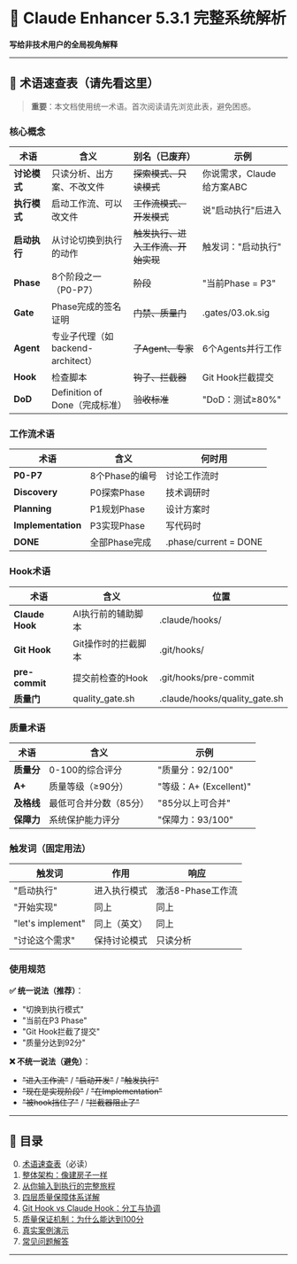 # 🌟 Claude Enhancer 5.3.1 完整系统解析

**写给非技术用户的全局视角解释**

---

## 📖 术语速查表（请先看这里）

> **重要**：本文档使用统一术语。首次阅读请先浏览此表，避免困惑。

### 核心概念

| 术语 | 含义 | 别名（已废弃） | 示例 |
|-----|------|---------------|------|
| **讨论模式** | 只读分析、出方案、不改文件 | ~~探索模式、只读模式~~ | 你说需求，Claude给方案ABC |
| **执行模式** | 启动工作流、可以改文件 | ~~工作流模式、开发模式~~ | 说"启动执行"后进入 |
| **启动执行** | 从讨论切换到执行的动作 | ~~触发执行、进入工作流、开始实现~~ | 触发词："启动执行" |
| **Phase** | 8个阶段之一（P0-P7） | ~~阶段~~ | "当前Phase = P3" |
| **Gate** | Phase完成的签名证明 | ~~门禁、质量门~~ | .gates/03.ok.sig |
| **Agent** | 专业子代理（如backend-architect） | ~~子Agent、专家~~ | 6个Agents并行工作 |
| **Hook** | 检查脚本 | ~~钩子、拦截器~~ | Git Hook拦截提交 |
| **DoD** | Definition of Done（完成标准） | ~~验收标准~~ | "DoD：测试≥80%" |

### 工作流术语

| 术语 | 含义 | 何时用 |
|-----|------|-------|
| **P0-P7** | 8个Phase的编号 | 讨论工作流时 |
| **Discovery** | P0探索Phase | 技术调研时 |
| **Planning** | P1规划Phase | 设计方案时 |
| **Implementation** | P3实现Phase | 写代码时 |
| **DONE** | 全部Phase完成 | .phase/current = DONE |

### Hook术语

| 术语 | 含义 | 位置 |
|-----|------|------|
| **Claude Hook** | AI执行前的辅助脚本 | .claude/hooks/ |
| **Git Hook** | Git操作时的拦截脚本 | .git/hooks/ |
| **pre-commit** | 提交前检查的Hook | .git/hooks/pre-commit |
| **质量门** | quality_gate.sh | .claude/hooks/quality_gate.sh |

### 质量术语

| 术语 | 含义 | 示例 |
|-----|------|------|
| **质量分** | 0-100的综合评分 | "质量分：92/100" |
| **A+** | 质量等级（≥90分） | "等级：A+ (Excellent)" |
| **及格线** | 最低可合并分数（85分） | "85分以上可合并" |
| **保障力** | 系统保护能力评分 | "保障力：93/100" |

### 触发词（固定用法）

| 触发词 | 作用 | 响应 |
|-------|------|------|
| "启动执行" | 进入执行模式 | 激活8-Phase工作流 |
| "开始实现" | 同上 | 同上 |
| "let's implement" | 同上（英文） | 同上 |
| "讨论这个需求" | 保持讨论模式 | 只读分析 |

### 使用规范

**✅ 统一说法（推荐）**：
- "切换到执行模式"
- "当前在P3 Phase"
- "Git Hook拦截了提交"
- "质量分达到92分"

**❌ 不统一说法（避免）**：
- ~~"进入工作流"~~ / ~~"启动开发"~~ / ~~"触发执行"~~
- ~~"现在是实现阶段"~~ / ~~"在Implementation"~~
- ~~"被hook挡住了"~~ / ~~"拦截器阻止了"~~

---

## 📑 目录

0. [术语速查表](#-术语速查表请先看这里)（必读）
1. [整体架构：像建房子一样](#1-整体架构像建房子一样)
2. [从你输入到执行的完整旅程](#2-从你输入到执行的完整旅程)
3. [四层质量保障体系详解](#3-四层质量保障体系详解)
4. [Git Hook vs Claude Hook：分工与协调](#4-git-hook-vs-claude-hook分工与协调)
5. [质量保证机制：为什么能达到100分](#5-质量保证机制为什么能达到100分)
6. [真实案例演示](#6-真实案例演示)
7. [常见问题解答](#7-常见问题解答)

---

